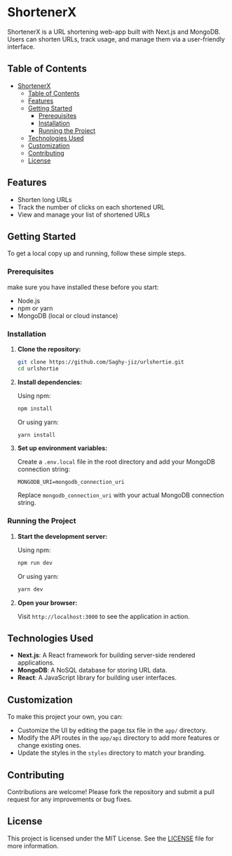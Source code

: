 # ShortenerX

ShortenerX is a URL shortening web-app built with Next.js and MongoDB. Users can shorten URLs, track usage, and manage them via a user-friendly interface.

## Table of Contents

- [ShortenerX](#shortenerx)
  - [Table of Contents](#table-of-contents)
  - [Features](#features)
  - [Getting Started](#getting-started)
    - [Prerequisites](#prerequisites)
    - [Installation](#installation)
    - [Running the Project](#running-the-project)
  - [Technologies Used](#technologies-used)
  - [Customization](#customization)
  - [Contributing](#contributing)
  - [License](#license)

## Features

- Shorten long URLs
- Track the number of clicks on each shortened URL
- View and manage your list of shortened URLs


## Getting Started

To get a local copy up and running, follow these simple steps.

### Prerequisites
make sure you have installed these before you start:
- Node.js
- npm or yarn
- MongoDB (local or cloud instance)

### Installation

1. **Clone the repository:**

   ```bash
   git clone https://github.com/Saghy-jiz/urlshortie.git
   cd urlshortie
   ```

2. **Install dependencies:**

   Using npm:

   ```bash
   npm install
   ```

   Or using yarn:

   ```bash
   yarn install
   ```

3. **Set up environment variables:**

   Create a `.env.local` file in the root directory and add your MongoDB connection string:

   ```plaintext
   MONGODB_URI=mongodb_connection_uri
   ```

   Replace `mongodb_connection_uri` with your actual MongoDB connection string.

### Running the Project

1. **Start the development server:**

   Using npm:

   ```bash
   npm run dev
   ```

   Or using yarn:

   ```bash
   yarn dev
   ```

2. **Open your browser:**

   Visit `http://localhost:3000` to see the application in action.

## Technologies Used

- **Next.js**: A React framework for building server-side rendered applications.
- **MongoDB**: A NoSQL database for storing URL data.
- **React**: A JavaScript library for building user interfaces.

## Customization

To make this project your own, you can:

- Customize the UI by editing the page.tsx file in the `app/` directory.
- Modify the API routes in the `app/api` directory to add more features or change existing ones.
- Update the styles in the `styles` directory to match your branding.

## Contributing

Contributions are welcome! Please fork the repository and submit a pull request for any improvements or bug fixes.

## License

This project is licensed under the MIT License. See the [LICENSE](LICENSE) file for more information.
